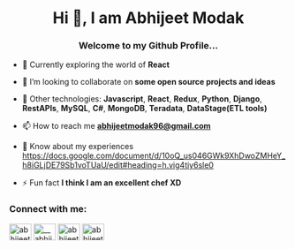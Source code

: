 <h1 align="center">Hi 👋, I am Abhijeet Modak</h1>
<h3 align="center">Welcome to my Github Profile...</h3>

- 🌱 Currently exploring the world of **React**

- 👯 I’m looking to collaborate on **some open source projects and ideas**

- 💬 Other technologies: **Javascript**, **React**, **Redux**, **Python**, **Django**, **RestAPIs**, **MySQL**, **C#**, **MongoDB**, **Teradata**, **DataStage(ETL tools)**

- 📫 How to reach me **abhijeetmodak96@gmail.com**

- 📄 Know about my experiences https://docs.google.com/document/d/10oQ_us046GWk9XhDwoZMHeY_h8iGLjDE79Sb1voTUaU/edit#heading=h.vig4tiy6sle0

- ⚡ Fun fact **I think I am an excellent chef XD**

<h3 align="left">Connect with me:</h3>
<p align="left">
<a href="https://linkedin.com/in/abhijeet-modak" target="blank"><img align="center" src="https://raw.githubusercontent.com/rahuldkjain/github-profile-readme-generator/master/src/images/icons/Social/linked-in-alt.svg" alt="abhijeet-modak" height="30" width="40" /></a>
<a href="https://instagram.com/__abhijeetmodak" target="blank"><img align="center" src="https://raw.githubusercontent.com/rahuldkjain/github-profile-readme-generator/master/src/images/icons/Social/instagram.svg" alt="__abhijeetmodak" height="30" width="40" /></a>
<a href="https://www.hackerrank.com/abhijeetmodak96" target="blank"><img align="center" src="https://raw.githubusercontent.com/rahuldkjain/github-profile-readme-generator/master/src/images/icons/Social/hackerrank.svg" alt="abhijeetmodak96" height="30" width="40" /></a>
<a href="https://auth.geeksforgeeks.org/user/abhijeetmodak96" target="blank"><img align="center" src="https://raw.githubusercontent.com/rahuldkjain/github-profile-readme-generator/master/src/images/icons/Social/geeks-for-geeks.svg" alt="abhijeetmodak96" height="30" width="40" /></a>
</p>



